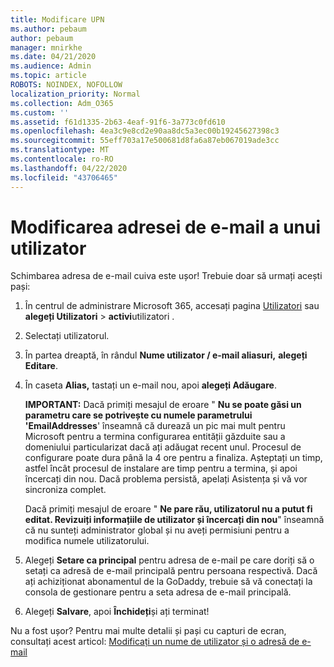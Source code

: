 ```yaml
---
title: Modificare UPN
ms.author: pebaum
author: pebaum
manager: mnirkhe
ms.date: 04/21/2020
ms.audience: Admin
ms.topic: article
ROBOTS: NOINDEX, NOFOLLOW
localization_priority: Normal
ms.collection: Adm_O365
ms.custom: ''
ms.assetid: f61d1335-2b63-4eaf-91f6-3a773c0fd610
ms.openlocfilehash: 4ea3c9e8cd2e90aa8dc5a3ec00b19245627398c3
ms.sourcegitcommit: 55eff703a17e500681d8fa6a87eb067019ade3cc
ms.translationtype: MT
ms.contentlocale: ro-RO
ms.lasthandoff: 04/22/2020
ms.locfileid: "43706465"
---
```

# <a name="change-a-users-email-address"></a>Modificarea adresei de e-mail a unui utilizator

Schimbarea adresa de e-mail cuiva este ușor! Trebuie doar să urmați acești pași:
  
1. În centrul de administrare Microsoft 365, accesați pagina [Utilizatori](https://go.microsoft.com/fwlink/p/?linkid=834822) sau **alegeți Utilizatori** \> **activi**utilizatori .
    
2. Selectați utilizatorul.
    
3. În partea dreaptă, în rândul **Nume utilizator / e-mail aliasuri,** **alegeți Editare**.
    
4. În caseta **Alias,** tastați un e-mail nou, apoi **alegeți Adăugare**.
    
    **IMPORTANT:** Dacă primiți mesajul de eroare " **Nu se poate găsi un parametru care se potrivește cu numele parametrului 'EmailAddresses**' înseamnă că durează un pic mai mult pentru Microsoft pentru a termina configurarea entității găzduite sau a domeniului particularizat dacă ați adăugat recent unul. Procesul de configurare poate dura până la 4 ore pentru a finaliza. Așteptați un timp, astfel încât procesul de instalare are timp pentru a termina, și apoi încercați din nou. Dacă problema persistă, apelați Asistența și vă vor sincroniza complet.
    
    Dacă primiți mesajul de eroare " **Ne pare rău, utilizatorul nu a putut fi editat. Revizuiți informațiile de utilizator și încercați din nou**" înseamnă că nu sunteți administrator global și nu aveți permisiuni pentru a modifica numele utilizatorului.
    
5. Alegeți **Setare ca principal** pentru adresa de e-mail pe care doriți să o setați ca adresă de e-mail principală pentru persoana respectivă. Dacă ați achiziționat abonamentul de la GoDaddy, trebuie să vă conectați la consola de gestionare pentru a seta adresa de e-mail principală. 
    
6. Alegeți **Salvare**, apoi **Închideți**și ați terminat!
    
Nu a fost ușor? Pentru mai multe detalii și pași cu capturi de ecran, consultați acest articol: [Modificați un nume de utilizator și o adresă de e-mail](https://docs.microsoft.com/office365/admin/add-users/change-a-user-name-and-email-address)
  

